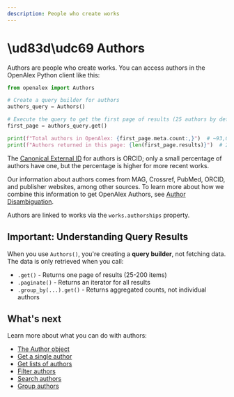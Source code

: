 ```yaml
---
description: People who create works
---
```


# \ud83d\udc69 Authors

Authors are people who create works. You can access authors in the OpenAlex Python client like this:

```python
from openalex import Authors

# Create a query builder for authors
authors_query = Authors()

# Execute the query to get the first page of results (25 authors by default)
first_page = authors_query.get()

print(f"Total authors in OpenAlex: {first_page.meta.count:,}")  # ~93,011,659
print(f"Authors returned in this page: {len(first_page.results)}")  # 25
```

The [Canonical External ID](../../how-to-use-the-api/get-single-entities/#canonical-external-ids) for authors is ORCID; only a small percentage of authors have one, but the percentage is higher for more recent works.

Our information about authors comes from MAG, Crossref, PubMed, ORCID, and publisher websites, among other sources. To learn more about how we combine this information to get OpenAlex Authors, see [Author Disambiguation](https://help.openalex.org/hc/en-us/articles/24347048891543-Author-disambiguation).

Authors are linked to works via the `works.authorships` property.

## Important: Understanding Query Results

When you use `Authors()`, you're creating a **query builder**, not fetching data. The data is only retrieved when you call:
- `.get()` - Returns one page of results (25-200 items)
- `.paginate()` - Returns an iterator for all results
- `.group_by(...).get()` - Returns aggregated counts, not individual authors

## What's next

Learn more about what you can do with authors:

* [The Author object](author-object.md)
* [Get a single author](get-a-single-author.md)
* [Get lists of authors](get-lists-of-authors.md)
* [Filter authors](filter-authors.md)
* [Search authors](search-authors.md)
* [Group authors](group-authors.md)
